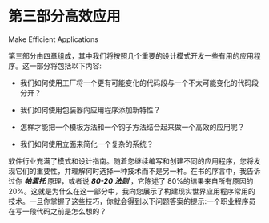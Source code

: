 # 第三部分高效应用

Make Efficient Applications

第三部分由四章组成，其中我们将按照几个重要的设计模式开发一些有用的应用程序。这一部分将包括以下内容:

*   我们如何使用工厂将一个更有可能变化的代码段与一个不太可能变化的代码段分开？

*   我们如何使用包装器向应用程序添加新特性？

*   怎样才能把一个模板方法和一个钩子方法结合起来做一个高效的应用呢？

*   我们如何使用立面来简化一个复杂的系统？

软件行业充满了模式和设计指南。随着您继续编写和创建不同的应用程序，您将发现它们的重要性，并理解何时选择一种技术而不是另一种。在书的序言中，我告诉过你 ***帕累托*** 原理，或者说 ***80-20 法则*** ，它陈述了 80%的结果来自所有原因的 20%。这就是为什么在这一部分中，我向您展示了构建现实世界应用程序常用的技术。一旦你掌握了这些技巧，你就会得到以下问题答案的提示:一个职业程序员在写一段代码之前是怎么想的？